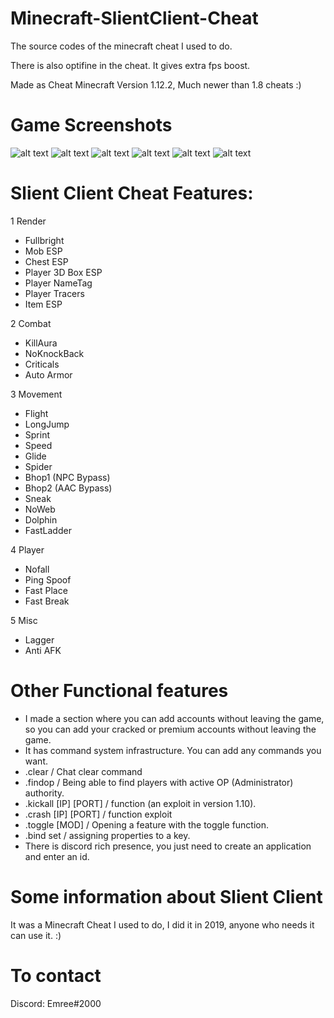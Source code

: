 # Minecraft-SlientClient-Cheat

The source codes of the minecraft cheat I used to do.

There is also optifine in the cheat. It gives extra fps boost.

Made as Cheat Minecraft Version 1.12.2, Much newer than 1.8 cheats :)

# Game Screenshots

![alt text](https://i.imgur.com/xEtYoxw.png)
![alt text](https://i.imgur.com/juPUsXR.png)
![alt text](https://i.imgur.com/ZRNd0wb.png)
![alt text](https://i.imgur.com/NUPmnJn.png)
![alt text](https://i.imgur.com/EfoNAm2.png)
![alt text](https://i.imgur.com/cMw7gKX.png)

# Slient Client Cheat Features:

1 Render
* Fullbright
* Mob ESP
* Chest ESP
* Player 3D Box ESP
* Player NameTag
* Player Tracers
* Item ESP

2 Combat
* KillAura
* NoKnockBack
* Criticals
* Auto Armor

3 Movement
* Flight
* LongJump
* Sprint
* Speed
* Glide
* Spider
* Bhop1 (NPC Bypass)
* Bhop2 (AAC Bypass)
* Sneak
* NoWeb
* Dolphin
* FastLadder

4 Player
* Nofall
* Ping Spoof
* Fast Place
* Fast Break

5 Misc
* Lagger
* Anti AFK

# Other Functional features
* I made a section where you can add accounts without leaving the game, so you can add your cracked or premium accounts without leaving the game.
* It has command system infrastructure. You can add any commands you want.
* .clear / Chat clear command
* .findop / Being able to find players with active OP (Administrator) authority.
* .kickall [IP] [PORT] / function (an exploit in version 1.10).
* .crash [IP] [PORT] / function exploit
* .toggle [MOD] / Opening a feature with the toggle function.
* .bind set / assigning properties to a key.
* There is discord rich presence, you just need to create an application and enter an id.
 
# Some information about Slient Client

It was a Minecraft Cheat I used to do, I did it in 2019, anyone who needs it can use it. :)
 
 # To contact
 Discord: Emree#2000

